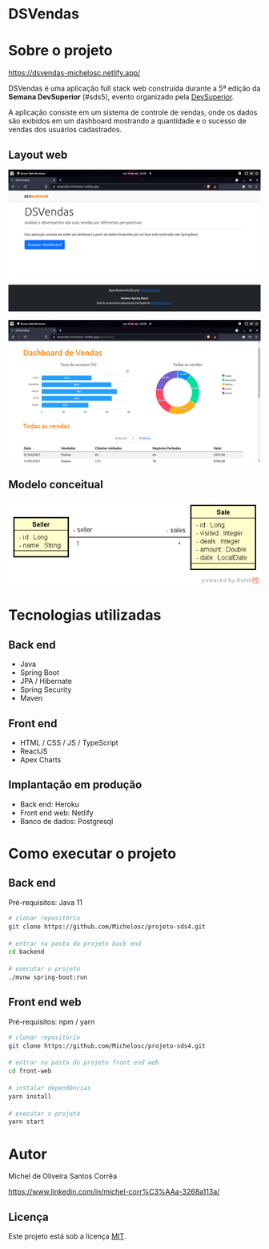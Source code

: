 # DSVendas 

# Sobre o projeto

https://dsvendas-michelosc.netlify.app/

DSVendas é uma aplicação full stack web construída durante a 5ª edição da **Semana DevSuperior** (#sds5), evento organizado pela [DevSuperior](https://devsuperior.com "Site da DevSuperior").

A aplicação consiste em um sistema de controle de vendas, onde os dados são exibidos em um dashboard mostrando a quantidade e o sucesso de vendas dos usuários cadastrados.

## Layout web
![Web 1](https://github.com/Michelosc/projeto-sds4/blob/main/assets/Screenshot%20from%202021-09-14%2022-29-53.png)

![Web 2](https://github.com/Michelosc/projeto-sds4/blob/main/assets/Screenshot%20from%202021-09-14%2022-29-57.png)

## Modelo conceitual
![Modelo Conceitual](https://raw.githubusercontent.com/devsuperior/bds-assets/main/sds/sds3-mc.png)

# Tecnologias utilizadas
## Back end
- Java
- Spring Boot
- JPA / Hibernate
- Spring Security
- Maven
## Front end
- HTML / CSS / JS / TypeScript
- ReactJS
- Apex Charts
## Implantação em produção
- Back end: Heroku
- Front end web: Netlify
- Banco de dados: Postgresql

# Como executar o projeto

## Back end
Pré-requisitos: Java 11

```bash
# clonar repositório
git clone https://github.com/Michelosc/projeto-sds4.git

# entrar na pasta do projeto back end
cd backend

# executar o projeto
./mvnw spring-boot:run
```

## Front end web
Pré-requisitos: npm / yarn

```bash
# clonar repositório
git clone https://github.com/Michelosc/projeto-sds4.git

# entrar na pasta do projeto front end web
cd front-web

# instalar dependências
yarn install

# executar o projeto
yarn start
```

# Autor
Michel de Oliveira Santos Corrêa

https://www.linkedin.com/in/michel-corr%C3%AAa-3268a113a/

## Licença

Este projeto está sob a licença [MIT](./LICENSE).
